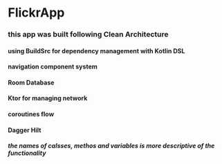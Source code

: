 # FlickrApp


<h3> this app was built following Clean Architecture 
<h4> using BuildSrc for dependency management with Kotlin DSL
<h4> navigation component system
<h4> Room Database
<h4> Ktor for managing network
<h4> coroutines flow
<h4> Dagger Hilt

<h5>the names of calsses, methos and variables is more descriptive of the functionality 

